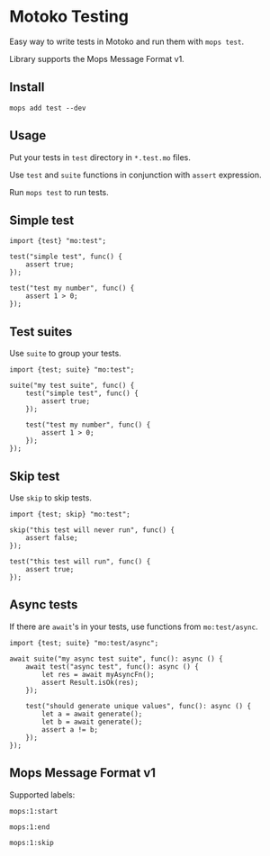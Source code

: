 # Motoko Testing
Easy way to write tests in Motoko and run them with `mops test`.

Library supports the Mops Message Format v1.

## Install
```
mops add test --dev
```

## Usage
Put your tests in `test` directory in `*.test.mo` files.

Use `test` and `suite` functions in conjunction with `assert` expression.

Run `mops test` to run tests.

## Simple test

```motoko
import {test} "mo:test";

test("simple test", func() {
	assert true;
});

test("test my number", func() {
	assert 1 > 0;
});
```

## Test suites
Use `suite` to group your tests.

```motoko
import {test; suite} "mo:test";

suite("my test suite", func() {
	test("simple test", func() {
		assert true;
	});

	test("test my number", func() {
		assert 1 > 0;
	});
});
```

## Skip test
Use `skip` to skip tests.

```motoko
import {test; skip} "mo:test";

skip("this test will never run", func() {
	assert false;
});

test("this test will run", func() {
	assert true;
});
```

## Async tests
If there are `await`'s in your tests, use functions from `mo:test/async`.

```motoko
import {test; suite} "mo:test/async";

await suite("my async test suite", func(): async () {
	await test("async test", func(): async () {
		let res = await myAsyncFn();
		assert Result.isOk(res);
	});

	test("should generate unique values", func(): async () {
		let a = await generate();
		let b = await generate();
		assert a != b;
	});
});
```


## Mops Message Format v1
Supported labels:

`mops:1:start`

`mops:1:end`

`mops:1:skip`